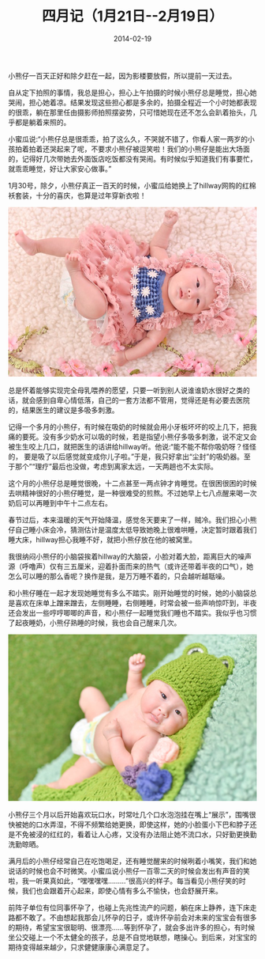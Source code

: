 ﻿---
title: "四月记（1月21日--2月19日）"
date: 2014-02-19
categories: 
  - "parenting_learning"
tags: 
  - "亲子"
---

小熊仔一百天正好和除夕赶在一起，因为影楼要放假，所以提前一天过去。

自从定下拍照的事情，我总是担心，担心上午拍摄的时候小熊仔总是睡觉，担心她哭闹，担心她着凉。结果发现这些担心都是多余的，拍摄全程近一个小时她都表现的很乖，躺在那里任由摄影师拍照摆姿势，只可惜她现在还不怎么会趴着抬头，几乎都是躺着来照的。

小蜜瓜说:“小熊仔总是很乖乖，拍了这么久，不哭就不错了，你看人家一两岁的小孩拍着拍着还哭起来了呢，不要求小熊仔被逗笑啦！我们的小熊仔是能出大场面的，记得好几次带她去外面饭店吃饭都没有哭闹。有时候似乎知道我们有事要忙，就乖乖睡觉，好让大家安心做事。”

1月30号，除夕，小熊仔真正一百天的时候，小蜜瓜给她换上了hillway网购的红棉袄套装，十分的喜庆，也算是过年穿新衣啦！

![00006433_002](/images/12519979344_e9645a3ff6_z.jpg)

总是怀着能够实现完全母乳喂养的愿望，只要一听到别人说谁谁奶水很好之类的话，就会感到自卑心情低落，自己的一套方法都不管用，觉得还是有必要去医院的，结果医生的建议是多吸多刺激。

记得一个多月的小熊仔，有时候在吸奶的时候就会用小牙板坏坏的咬上几下，把我痛的要死。没有多少奶水可以吸的时候，若是指望小熊仔多吸多刺激，说不定又会被生生咬上几口，就把医生的话讲给hillway听。他说:“能不能不帮你吸奶呀？怪怪的， 要是吸了以后感觉就变成你儿子啦。”于是，我只好拿出“尘封”的吸奶器。至于那个”“理疗”最后也没做，考虑到离家太远，一天两趟也不太实际。

这个月的小熊仔总是睡觉很晚，十二点甚至一两点钟才肯睡觉。在很困很困的时候去哄精神很好的小熊仔睡觉，是一种很难受的煎熬。不过她早上七八点醒来喝一次奶后可以再睡到中午十二点左右。

春节过后，本来温暖的天气开始降温，感觉冬天要来了一样，贼冷。我们担心小熊仔自己睡小床会冷，猜测估计是温度太低导致她晚上很难哄睡，决定暂时跟着我们睡大床，hillway担心我睡不好，就把小熊仔放在他的被窝里。

我很纳闷小熊仔的小脑袋挨着hillway的大脑袋，小脸对着大脸，距离巨大的噪声源（呼噜声）仅有三五厘米，迎着扑面而来的热气（或许还带着半夜的口气），她怎么可以睡的那么香呢？换作是我，是万万睡不着的，只会越听越聒噪。

和小熊仔睡在一起才发现她睡觉有多么不踏实。刚开始睡觉的时候，她的小脑袋总是喜欢在床单上蹭来蹭去，左侧睡睡，右侧睡睡，时常会被一些声响惊吓到，半夜还会发出一些哼哼唧唧的声音，和小熊仔一起睡觉我们睡也不踏实。我似乎也习惯了起夜睡奶，小熊仔熟睡的时候，我也会自己醒来几次。

![00006433_049](/images/12520014244_e76c867739_z.jpg)

小熊仔三个月以后开始喜欢玩口水，时常吐几个口水泡泡挂在嘴上“展示”，围嘴很快被她的口水弄湿，不得不频繁给她更换，即使这样，她的小脸蛋小下巴和脖子还是不免被浸的红红的，看着让人心疼，又没有办法阻止她不流口水，只好勤更换勤洗勤晾晒。

满月后的小熊仔经常自己在吃饱喝足，还有睡觉醒来的时候咧着小嘴笑，我们和她说话的时候也会不时微笑。小蜜瓜说小熊仔一百零二天的时候会发出有声音的笑啦，我一听果真如此，“嘿嘿嘿嘿………”很高兴的样子。每当看见小熊仔笑的时候，我们也会跟着开心起来，即使心情有多么不愉快，也会舒展开来。

前阵子单位有位同事怀孕了，也碰上先兆性流产的问题，躺在床上静养，连下床走路都不敢了。不由想起我那会儿怀孕的日子，或许怀孕前会对未来的宝宝会有很多的期待，希望宝宝很聪明、很漂亮……等到怀孕了，就会多出许多的担心，有时候坐公交碰上一个不太健全的孩子，总是不自觉地联想，瞎操心。到后来，对宝宝的期待变得越来越少，只求健健康康心满意足了。
